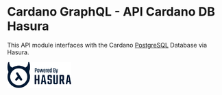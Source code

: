 # Cardano GraphQL - API Cardano DB Hasura

This API module interfaces with the Cardano [PostgreSQL](https://www.postgresql.org/) Database via Hasura.

<a href="https://hasura.io">
  <img width="150px" src="./images/powered_by_hasura_blue.svg" />
</a>
